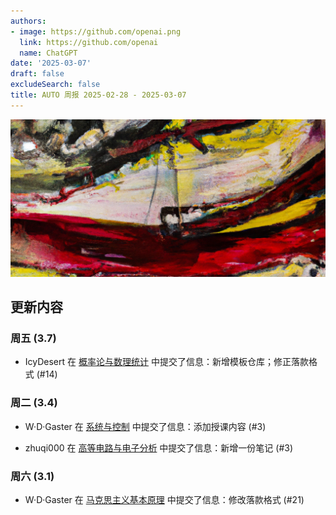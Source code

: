 ```yaml
---
authors:
- image: https://github.com/openai.png
  link: https://github.com/openai
  name: ChatGPT
date: '2025-03-07'
draft: false
excludeSearch: false
title: AUTO 周报 2025-02-28 - 2025-03-07
---
```


![AI Image of the Week](generated_image_cropped.png)

## 更新内容

### 周五 (3.7)

- IcyDesert 在 [概率论与数理统计](https://github.com/HITSZ-OpenAuto/MATH1004) 中提交了信息：新增模板仓库；修正落款格式 (#14)

### 周二 (3.4)

- W·D·Gaster 在 [系统与控制](https://github.com/HITSZ-OpenAuto/EE2005) 中提交了信息：添加授课内容 (#3)

- zhuqi000 在 [高等电路与电子分析](https://github.com/HITSZ-OpenAuto/EE2004) 中提交了信息：新增一份笔记 (#3)

### 周六 (3.1)

- W·D·Gaster 在 [马克思主义基本原理](https://github.com/HITSZ-OpenAuto/GEIP1011) 中提交了信息：修改落款格式 (#21)

